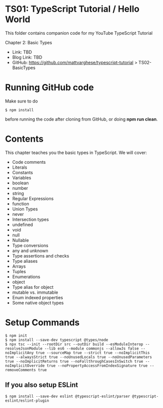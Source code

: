 # TS01: TypeScript Tutorial / Hello World
This folder contains companion code for my YouTube TypeScript Tutorial

Chapter 2: Basic Types
* Link: TBD
* Blog Link: TBD
* GitHub: https://github.com/mattvarghese/typescript-tutorial > TS02-BasicTypes

# Running GitHub code
Make sure to do
```
$ npm install
```
before running the code after cloning from GitHub, or doing **npm run clean**.

# Contents
This chapter teaches you the basic types in TypeScript. We will cover:
* Code comments
* Literals
* Constants
* Variables
* boolean
* number
* string
* Regular Expressions
* function
* Union Types
* never
* Intersection types
* undefined
* void
* null
* Nullable
* Type conversions
* any and unknown
* Type assertions and checks
* Type aliases
* Arrays
* Tuples
* Enumerations
* object
* Type alias for object
* mutable vs. immutable
* Enum indexed properties
* Some native object types

# Setup Commands
```
$ npm init
$ npm install --save-dev typescript @types/node
$ npx tsc --init --rootDir src --outDir build --esModuleInterop --resolveJsonModule --lib es6 --module commonjs --allowJs false --noImplicitAny true --sourceMap true --strict true --noImplicitThis true --alwaysStrict true --noUnusedLocals true --noUnusedParameters true --noImplicitReturns true --noFallthroughCasesInSwitch true --noImplicitOverride true --noPropertyAccessFromIndexSignature true --removeComments true
```
## If you also setup ESLint
```
$ npm install --save-dev eslint @typescript-eslint/parser @typescript-eslint/eslint-plugin
```
